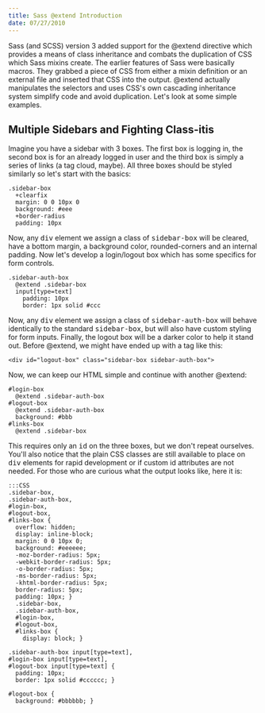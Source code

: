 ```yaml
--- 
title: Sass @extend Introduction
date: 07/27/2010
---
```


Sass (and SCSS) version 3 added support for the @extend directive which provides a means of class inheritance and combats the duplication of CSS which Sass mixins create. The earlier features of Sass were basically macros. They grabbed a piece of CSS from either a mixin definition or an external file and inserted that CSS into the output. @extend actually manipulates the selectors and uses CSS's own cascading inheritance system simplify code and avoid duplication. Let's look at some simple examples.

Multiple Sidebars and Fighting Class-itis
-----------------------------------------

Imagine you have a sidebar with 3 boxes. The first box is logging in, the second box is for an already logged in user and the third box is simply a series of links (a tag cloud, maybe). All three boxes should be styled similarly so let's start with the basics:

    .sidebar-box
      +clearfix
      margin: 0 0 10px 0
      background: #eee
      +border-radius
      padding: 10px

Now, any <tt>div</tt> element we assign a class of <tt>sidebar-box</tt> will be cleared, have a bottom margin, a background color, rounded-corners and an internal padding. Now let's develop a login/logout box which has some specifics for form controls.

    .sidebar-auth-box
      @extend .sidebar-box
      input[type=text]
        padding: 10px
        border: 1px solid #ccc

Now, any <tt>div</tt> element we assign a class of <tt>sidebar-auth-box</tt> will behave identically to the standard <tt>sidebar-box</tt>, but will also have custom styling for form inputs. Finally, the logout box will be a darker color to help it stand out. Before @extend, we might have ended up with a tag like this: 

    <div id="logout-box" class="sidebar-box sidebar-auth-box">

Now, we can keep our HTML simple and continue with another @extend:

    #login-box
      @extend .sidebar-auth-box
    #logout-box
      @extend .sidebar-auth-box
      background: #bbb
    #links-box
      @extend .sidebar-box

This requires only an <tt>id</tt> on the three boxes, but we don't repeat ourselves. You'll also notice that the plain CSS classes are still available to place on <tt>div</tt> elements for rapid development or if custom id attributes are not needed. For those who are curious what the output looks like, here it is: 

    :::CSS
    .sidebar-box, 
    .sidebar-auth-box, 
    #login-box, 
    #logout-box, 
    #links-box {
      overflow: hidden;
      display: inline-block;
      margin: 0 0 10px 0;
      background: #eeeeee;
      -moz-border-radius: 5px;
      -webkit-border-radius: 5px;
      -o-border-radius: 5px;
      -ms-border-radius: 5px;
      -khtml-border-radius: 5px;
      border-radius: 5px;
      padding: 10px; }
      .sidebar-box, 
      .sidebar-auth-box, 
      #login-box, 
      #logout-box, 
      #links-box {
        display: block; }

    .sidebar-auth-box input[type=text], 
    #login-box input[type=text], 
    #logout-box input[type=text] {
      padding: 10px;
      border: 1px solid #cccccc; }

    #logout-box {
      background: #bbbbbb; }
